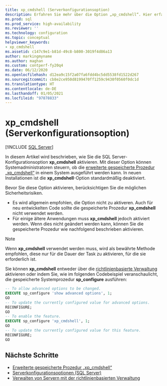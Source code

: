 ```yaml
---
title: xp_cmdshell (Serverkonfigurationsoption)
description: Erfahren Sie mehr über die Option „xp_cmdshell“. Hier erfahren Sie, wie Sie mit dieser Option steuern, ob die erweiterte gespeicherte Prozedur „xp_cmdshell“ in SQL Server ausgeführt werden kann. Erfahren Sie, wie Sie die Option aktivieren.
ms.prod: sql
ms.prod_service: high-availability
ms.reviewer: ''
ms.technology: configuration
ms.topic: conceptual
helpviewer_keywords:
- xp_cmdshell
ms.assetid: c147c9e1-b81d-49c8-b800-3019f4d86a13
author: markingmyname
ms.author: maghan
ms.custom: contperf-fy20q4
ms.date: 06/12/2020
ms.openlocfilehash: d12ea9c15f2a07fa6fdd4bc5dd5538fd1522d267
ms.sourcegitcommit: cb8e2ce950d8199470ff1259c9430f0560f0dc1d
ms.translationtype: HT
ms.contentlocale: de-DE
ms.lasthandoff: 01/05/2021
ms.locfileid: "97878833"
---
```

# <a name="xp_cmdshell-server-configuration-option"></a>xp_cmdshell (Serverkonfigurationsoption)

 [!INCLUDE [SQL Server](../../includes/applies-to-version/sqlserver.md)]

In diesem Artikel wird beschrieben, wie Sie die SQL Server-Konfigurationsoption **xp_cmdshell** aktivieren. Mit dieser Option können Systemadministratoren steuern, ob die [erweiterte gespeicherte Prozedur „xp_cmdshell“](../../relational-databases/system-stored-procedures/xp-cmdshell-transact-sql.md) in einem System ausgeführt werden kann. In neuen Installationen ist die **xp_cmdshell**-Option standardmäßig deaktiviert.

Bevor Sie diese Option aktivieren, berücksichtigen Sie die möglichen Sicherheitsrisiken.

- Es wird allgemein empfohlen, die Option nicht zu aktiveren. Auch für neu entwickelten Code sollte die gespeicherte Prozedur **xp_cmdshell** nicht verwendet werden.
- Für einige ältere Anwendungen muss **xp_cmdshell** jedoch aktiviert werden. Wenn dies nicht geändert werden kann, können Sie die gespeicherte Prozedur wie nachfolgend beschrieben aktivieren.

> [!NOTE]  
> Wenn **xp_cmdshell** verwendet werden muss, wird als bewährte Methode empfohlen, diese nur für die Dauer der Task zu aktivieren, für die sie erforderlich ist.

Sie können **xp_cmdshell** entweder über die [richtlinienbasierte Verwaltung](../../relational-databases/policy-based-management/administer-servers-by-using-policy-based-management.md) aktivieren oder indem Sie, wie im folgenden Codebeispiel veranschaulicht, die gespeicherte Systemprozedur **sp_configure** ausführen:  
  
``` sql
-- To allow advanced options to be changed.  
EXECUTE sp_configure 'show advanced options', 1;  
GO  
-- To update the currently configured value for advanced options.  
RECONFIGURE;  
GO  
-- To enable the feature.  
EXECUTE sp_configure 'xp_cmdshell', 1;  
GO  
-- To update the currently configured value for this feature.  
RECONFIGURE;  
GO  
```  
  
## <a name="next-steps"></a>Nächste Schritte

- [Erweiterte gespeicherte Prozedur „xp_cmdshell“](../../relational-databases/system-stored-procedures/xp-cmdshell-transact-sql.md)
- [Serverkonfigurationsoptionen (SQL Server)](server-configuration-options-sql-server.md)
- [Verwalten von Servern mit der richtlinienbasierten Verwaltung](../../relational-databases/policy-based-management/administer-servers-by-using-policy-based-management.md)  
